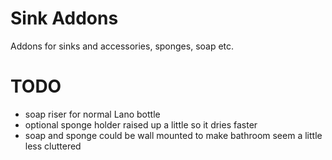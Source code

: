 # Sink Addons

Addons for sinks and accessories, sponges, soap etc.

# TODO

- soap riser for normal Lano bottle
- optional sponge holder raised up a little so it dries faster
- soap and sponge could be wall mounted to make bathroom seem a little less cluttered